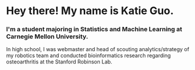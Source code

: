 # Hey there! My name is Katie Guo.

### I'm a student majoring in Statistics and Machine Learning at Carnegie Mellon University. 

In high school, I was webmaster and head of scouting analytics/strategy of my robotics team and conducted bioinformatics research regarding osteoarthritis at the Stanford Robinson Lab. 
